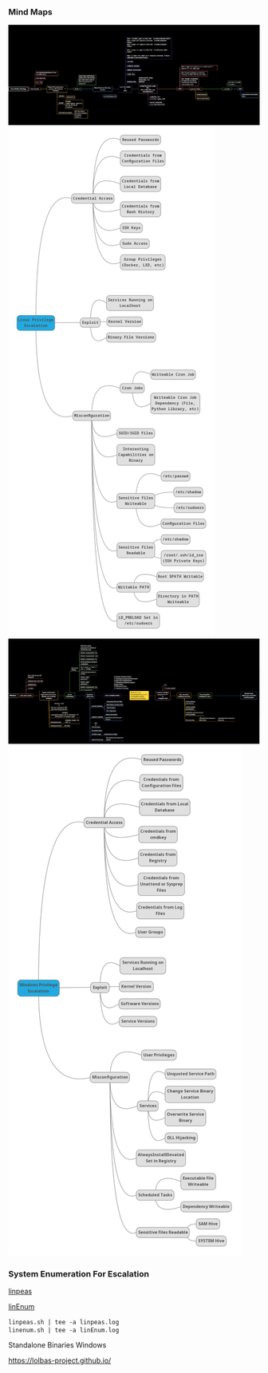 ### Mind Maps

![Linux_Privesc_hxhBrofessor](./Images/Linux_Privesc_hxhBrofessor.jpg)
![Linux_Privilege_Escalation_C0nd4](./Images/Linux_Privilege_Escalation_C0nd4.png)
![Windows_Privesc_hxhBrofessor](./Images/Windows_Privesc_hxhBrofessor.jpg)
![Windows_Privilege_Escalation_C0nd4](./Images/Windows_Privilege_Escalation_C0nd4.png)

### System Enumeration For Escalation

[linpeas](https://github.com/peass-ng/PEASS-ng/releases)

[linEnum](https://github.com/rebootuser/LinEnum/blob/master/LinEnum.sh)


```
linpeas.sh | tee -a linpeas.log
linenum.sh | tee -a linEnum.log
```


Standalone Binaries Windows

https://lolbas-project.github.io/
